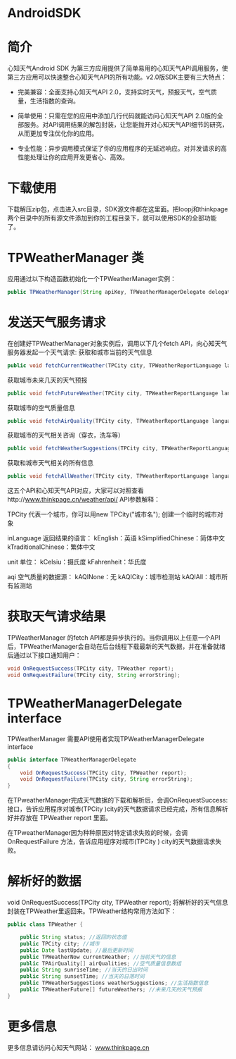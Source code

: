 AndroidSDK
==========
# 简介

心知天气Android SDK 为第三方应用提供了简单易用的心知天气API调用服务，使第三方应用可以快速整合心知天气API的所有功能。v2.0版SDK主要有三大特点：

* 完美兼容：全面支持心知天气API 2.0，支持实时天气，预报天气，空气质量，生活指数的查询。 

* 简单使用：只需在您的应用中添加几行代码就能访问心知天气API 2.0版的全部服务。对API调用结果的解包封装，让您能抛开对心知天气API细节的研究，从而更加专注优化你的应用。 

* 专业性能：异步调用模式保证了你的应用程序的无延迟响应。对并发请求的高性能处理让你的应用开发更省心、高效。

# 下载使用
下载解压zip包，点击进入src目录，SDK源文件都在这里面。把loopj和thinkpage两个目录中的所有源文件添加到你的工程目录下，就可以使用SDK的全部功能了。

# TPWeatherManager 类
应用通过以下构造函数初始化一个TPWeatherManager实例：
```java
public TPWeatherManager(String apiKey, TPWeatherManagerDelegate delegate)
```
# 发送天气服务请求
在创建好TPWeatherManager对象实例后，调用以下几个fetch API，向心知天气服务器发起一个天气请求:
获取和城市当前的天气信息
```java
public void fetchCurrentWeather(TPCity city, TPWeatherReportLanguage language, TPTemperatureUnit unit)
```
获取城市未来几天的天气预报
```java
public void fetchFutureWeather(TPCity city, TPWeatherReportLanguage language, TPTemperatureUnit unit)
```
获取城市的空气质量信息
```java
public void fetchAirQuality(TPCity city, TPWeatherReportLanguage language, TPTemperatureUnit unit, TPAirQualitySource aqi)
```
获取城市的天气相关咨询（穿衣，洗车等）
```java
public void fetchWeatherSuggestions(TPCity city, TPWeatherReportLanguage language, TPTemperatureUnit unit)
```
获取和城市天气相关的所有信息
```java
public void fetchAllWeather(TPCity city, TPWeatherReportLanguage language, TPTemperatureUnit unit, TPAirQualitySource aqi)
```
这五个API和心知天气API对应，大家可以对照查看http://www.thinkpage.cn/weather/api/ API参数解释：

TPCity 代表一个城市，你可以用new TPCity("城市名"); 创建一个临时的城市对象

inLanguage 返回结果的语言： kEnglish：英语 kSimplifiedChinese：简体中文 kTraditionalChinese：繁体中文

unit 单位： kCelsiu：摄氏度 kFahrenheit：华氏度

aqi 空气质量的数据源： kAQINone：无 kAQICity：城市检测站 kAQIAll：城市所有监测站
# 获取天气请求结果
TPWeatherManager 的fetch API都是异步执行的。当你调用以上任意一个API后，TPWeatherManager会自动在后台线程下载最新的天气数据，并在准备就绪后通过以下接口通知用户：
```java
void OnRequestSuccess(TPCity city, TPWeather report);
void OnRequestFailure(TPCity city, String errorString);
```
# TPWeatherManagerDelegate interface
TPWeatherManager 需要API使用者实现TPWeatherManagerDelegate interface
```java
public interface TPWeatherManagerDelegate 
{
	void OnRequestSuccess(TPCity city, TPWeather report);
	void OnRequestFailure(TPCity city, String errorString);
}
```
在TPweatherManager完成天气数据的下载和解析后，会调OnRequestSuccess:接口，告诉应用程序对城市(TPCity )city的天气数据请求已经完成，所有信息解析好并存放在 TPWeather report 里面。

在TPweatherManager因为种种原因对特定请求失败的时候，会调OnRequestFailure 方法，告诉应用程序对城市(TPCity ) city的天气数据请求失败。
# 解析好的数据
void OnRequestSuccess(TPCity city, TPWeather report); 将解析好的天气信息封装在TPWeather里返回来。TPWeather结构常用方法如下：
```java
public class TPWeather {

	public String status; //返回的状态值
	public TPCity city; //城市
	public Date lastUpdate; //最后更新时间
	public TPWeatherNow currentWeather; //当前天气的信息
	public TPAirQuality[] airQualities; //空气质量信息数组
	public String sunriseTime; //当天的日出时间
	public String sunsetTime; //当天的日落时间
	public TPWeatherSuggestions weatherSuggestions; //生活指数信息
	public TPWeatherFuture[] futureWeathers; //未来几天的天气预报
}
```

# 更多信息
更多信息请访问心知天气网站： www.thinkpage.cn
